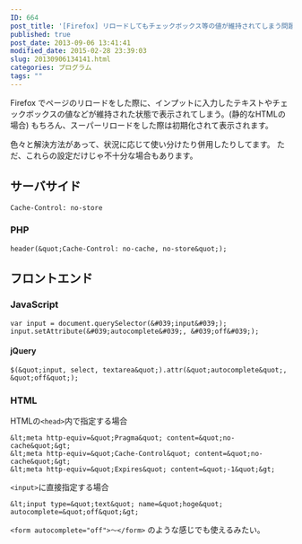 ```yaml
---
ID: 664
post_title: '[Firefox] リロードしてもチェックボックス等の値が維持されてしまう問題の対処法'
published: true
post_date: 2013-09-06 13:41:41
modified_date: 2015-02-28 23:39:03
slug: 20130906134141.html
categories: プログラム
tags: ""
---
```

Firefox でページのリロードをした際に、インプットに入力したテキストやチェックボックスの値などが維持された状態で表示されてしまう。(静的なHTMLの場合)
もちろん、スーパーリロードをした際は初期化されて表示されます。

色々と解決方法があって、状況に応じて使い分けたり併用したりしてます。
ただ、これらの設定だけじゃ不十分な場合もあります。

## サーバサイド

```
Cache-Control: no-store
```

### PHP

```language-php
header(&quot;Cache-Control: no-cache, no-store&quot;);
```

## フロントエンド

### JavaScript

```language-js
var input = document.querySelector(&#039;input&#039;);
input.setAttribute(&#039;autocomplete&#039;, &#039;off&#039;);
```

#### jQuery

```language-js
$(&quot;input, select, textarea&quot;).attr(&quot;autocomplete&quot;, &quot;off&quot;);
```

### HTML

HTMLの`<head>`内で指定する場合

```language-html
&lt;meta http-equiv=&quot;Pragma&quot; content=&quot;no-cache&quot;&gt;
&lt;meta http-equiv=&quot;Cache-Control&quot; content=&quot;no-cache&quot;&gt;
&lt;meta http-equiv=&quot;Expires&quot; content=&quot;-1&quot;&gt;
```

`<input>`に直接指定する場合

```language-html
&lt;input type=&quot;text&quot; name=&quot;hoge&quot; autocomplete=&quot;off&quot;&gt;
```

`<form autocomplete="off">～</form>` のような感じでも使えるみたい。